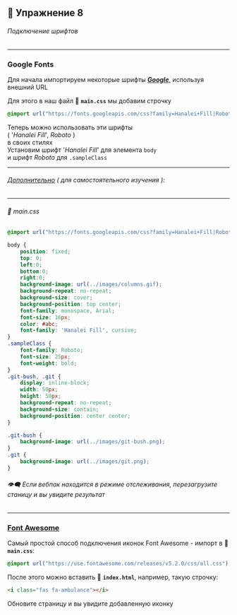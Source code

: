 ## :briefcase: Упражнение 8
###### Подключение шрифтов
***
### Google Fonts

Для начала импортируем некоторые шрифты [_**Google**_](fonts.google.com), используя внешний URL

Для этого в наш файл :pencil: **`main.css`** мы добавим строчку
```css
@import url("https://fonts.googleapis.com/css?family=Hanalei+Fill|Roboto");
```
Теперь можно использовать эти шрифты <br/>
( '_Hanalei Fill_', _Roboto_ )<br/>
в своих стилях<br/>
Установим шрифт  '_Hanalei Fill_'   для элемента  `body`<br/>
и шрифт  _Roboto_  для  `.sampleClass`
*** 
###### [Дополнительно](google-fonts-webpack-plugin) ( для самостоятельного изучения ):
***
###### :pencil: main.css
```css
@import url("https://fonts.googleapis.com/css?family=Hanalei+Fill|Roboto:100,300,400");

body {
    position: fixed;
    top: 0;
    left:0;
    bottom:0;
    right:0;
    background-image: url(../images/columns.gif);
    background-repeat: no-repeat;
    background-size: cover;
    background-position: top center;
    font-family: monospace, Arial;
    font-size: 16px;
    color: #abc;
    font-family: 'Hanalei Fill', cursive;
}
.sampleClass {
    font-family: Roboto;
    font-size: 25px;
    font-weight: bold;
}
.git-bush, .git {
    display: inline-block;
    width: 50px;
    height: 50px;
    background-repeat: no-repeat;
    background-size: contain;
    background-position: center center;
}

.git-bush {
    background-image: url(../images/git-bush.png);
}
.git {
    background-image: url(../images/git.png);
}
```
###### 👁‍🗨 Если вебпак находится в режиме отслеживания, перезагрузите станицу и вы увидите результат
***
### [Font Awesome](fontawesome.com)
Самый простой способ подключения иконок Font Awesome - импорт в :pencil: **`main.css`**:
```css
@import url("https://use.fontawesome.com/releases/v5.2.0/css/all.css");
```
После этого можно вставить :pencil: **`index.html`**, например, такую строчку:
```html
<i class="fas fa-ambulance"></i>
```
Обновите страницу и вы увидите добавленную иконку
